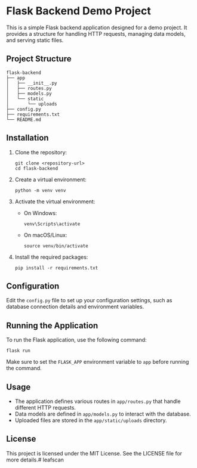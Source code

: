 # Flask Backend Demo Project

This is a simple Flask backend application designed for a demo project. It provides a structure for handling HTTP requests, managing data models, and serving static files.

## Project Structure

```
flask-backend
├── app
│   ├── __init__.py
│   ├── routes.py
│   ├── models.py
│   └── static
│       └── uploads
├── config.py
├── requirements.txt
└── README.md
```

## Installation

1. Clone the repository:
   ```
   git clone <repository-url>
   cd flask-backend
   ```

2. Create a virtual environment:
   ```
   python -m venv venv
   ```

3. Activate the virtual environment:
   - On Windows:
     ```
     venv\Scripts\activate
     ```
   - On macOS/Linux:
     ```
     source venv/bin/activate
     ```

4. Install the required packages:
   ```
   pip install -r requirements.txt
   ```

## Configuration

Edit the `config.py` file to set up your configuration settings, such as database connection details and environment variables.

## Running the Application

To run the Flask application, use the following command:
```
flask run
```

Make sure to set the `FLASK_APP` environment variable to `app` before running the command.

## Usage

- The application defines various routes in `app/routes.py` that handle different HTTP requests.
- Data models are defined in `app/models.py` to interact with the database.
- Uploaded files are stored in the `app/static/uploads` directory.

## License

This project is licensed under the MIT License. See the LICENSE file for more details.#   l e a f s c a n  
 